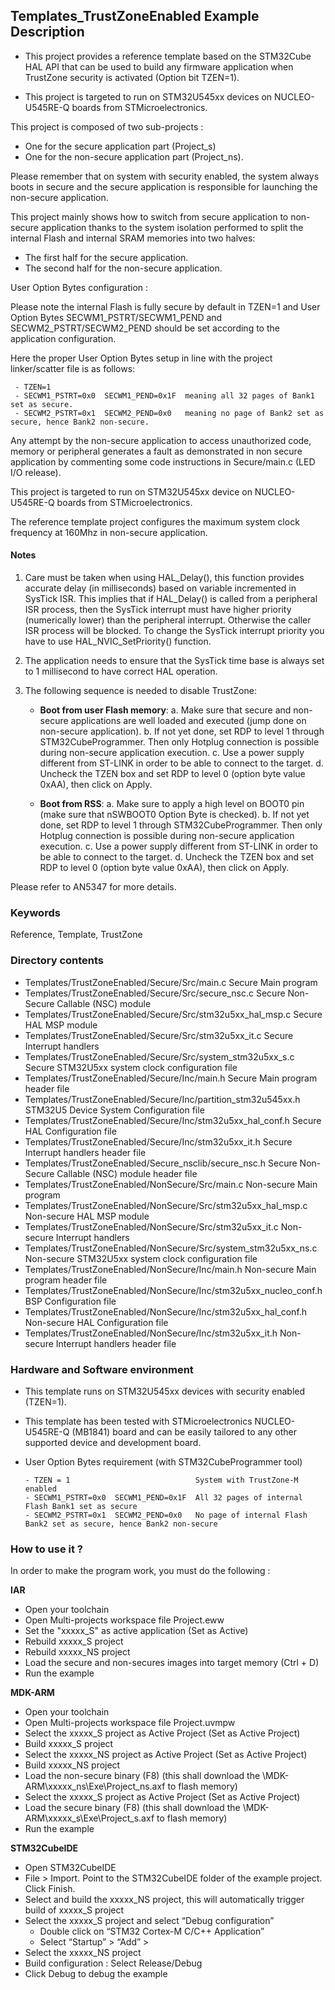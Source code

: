 ## <b>Templates_TrustZoneEnabled Example Description</b>

- This project provides a reference template based on the STM32Cube HAL API that can be used
to build any firmware application when TrustZone security is activated (Option bit TZEN=1).

- This project is targeted to run on STM32U545xx devices on NUCLEO-U545RE-Q boards from STMicroelectronics.

This project is composed of two sub-projects :

 - One for the secure application part (Project_s)
 - One for the non-secure application part (Project_ns).

Please remember that on system with security enabled, the system always boots in secure and
the secure application is responsible for launching the non-secure application.

This project mainly shows how to switch from secure application to non-secure application
thanks to the system isolation performed to split the internal Flash and internal SRAM memories
into two halves:

 - The first half for the secure application.
 - The second half for the non-secure application.

User Option Bytes configuration :

Please note the internal Flash is fully secure by default in TZEN=1 and User Option Bytes
SECWM1_PSTRT/SECWM1_PEND and SECWM2_PSTRT/SECWM2_PEND should be set according to the application
configuration.

Here the proper User Option Bytes setup in line with the project linker/scatter
file is as follows:

     - TZEN=1
     - SECWM1_PSTRT=0x0  SECWM1_PEND=0x1F  meaning all 32 pages of Bank1 set as secure.
     - SECWM2_PSTRT=0x1  SECWM2_PEND=0x0   meaning no page of Bank2 set as secure, hence Bank2 non-secure.

Any attempt by the non-secure application to access unauthorized code, memory or
peripheral generates a fault as demonstrated in non secure application by commenting some
code instructions in Secure/main.c (LED I/O release).

This project is targeted to run on STM32U545xx device on NUCLEO-U545RE-Q boards from STMicroelectronics.

The reference template project configures the maximum system clock frequency at 160Mhz in non-secure
application.

#### <b>Notes</b>

 1. Care must be taken when using HAL_Delay(), this function provides accurate delay (in milliseconds)
    based on variable incremented in SysTick ISR. This implies that if HAL_Delay() is called from
    a peripheral ISR process, then the SysTick interrupt must have higher priority (numerically lower)
    than the peripheral interrupt. Otherwise the caller ISR process will be blocked.
    To change the SysTick interrupt priority you have to use HAL_NVIC_SetPriority() function.

 2. The application needs to ensure that the SysTick time base is always set to 1 millisecond
    to have correct HAL operation.

 3. The following sequence is needed to disable TrustZone:
 
      - **Boot from user Flash memory**:
         a.	Make sure that secure and non-secure applications are well loaded and executed (jump done on non-secure application).
         b.	If not yet done, set RDP to level 1 through STM32CubeProgrammer. Then only Hotplug connection is possible during non-secure application execution.
         c.	Use a power supply different from ST-LINK in order to be able to connect to the target.
         d.	Uncheck the TZEN box and set RDP to level 0 (option byte value 0xAA), then click on Apply.

     - **Boot from RSS**:
         a.	Make sure to apply a high level on BOOT0 pin (make sure that nSWBOOT0 Option Byte is checked).
         b.	If not yet done, set RDP to level 1 through STM32CubeProgrammer. Then only Hotplug connection is possible during non-secure application execution.
         c.	Use a power supply different from ST-LINK in order to be able to connect to the target.
         d.	Uncheck the TZEN box and set RDP to level 0 (option byte value 0xAA), then click on Apply.

Please refer to AN5347 for more details.

### <b>Keywords</b>

Reference, Template, TrustZone

### <b>Directory contents</b>

  - Templates/TrustZoneEnabled/Secure/Src/main.c                     Secure Main program
  - Templates/TrustZoneEnabled/Secure/Src/secure_nsc.c               Secure Non-Secure Callable (NSC) module
  - Templates/TrustZoneEnabled/Secure/Src/stm32u5xx_hal_msp.c        Secure HAL MSP module
  - Templates/TrustZoneEnabled/Secure/Src/stm32u5xx_it.c             Secure Interrupt handlers
  - Templates/TrustZoneEnabled/Secure/Src/system_stm32u5xx_s.c       Secure STM32U5xx system clock configuration file
  - Templates/TrustZoneEnabled/Secure/Inc/main.h                     Secure Main program header file
  - Templates/TrustZoneEnabled/Secure/Inc/partition_stm32u545xx.h    STM32U5 Device System Configuration file
  - Templates/TrustZoneEnabled/Secure/Inc/stm32u5xx_hal_conf.h       Secure HAL Configuration file
  - Templates/TrustZoneEnabled/Secure/Inc/stm32u5xx_it.h             Secure Interrupt handlers header file
  - Templates/TrustZoneEnabled/Secure_nsclib/secure_nsc.h            Secure Non-Secure Callable (NSC) module header file
  - Templates/TrustZoneEnabled/NonSecure/Src/main.c                  Non-secure Main program
  - Templates/TrustZoneEnabled/NonSecure/Src/stm32u5xx_hal_msp.c     Non-secure HAL MSP module
  - Templates/TrustZoneEnabled/NonSecure/Src/stm32u5xx_it.c          Non-secure Interrupt handlers
  - Templates/TrustZoneEnabled/NonSecure/Src/system_stm32u5xx_ns.c   Non-secure STM32U5xx system clock configuration file
  - Templates/TrustZoneEnabled/NonSecure/Inc/main.h                  Non-secure Main program header file
  - Templates/TrustZoneEnabled/NonSecure/Inc/stm32u5xx_nucleo_conf.h BSP Configuration file
  - Templates/TrustZoneEnabled/NonSecure/Inc/stm32u5xx_hal_conf.h    Non-secure HAL Configuration file
  - Templates/TrustZoneEnabled/NonSecure/Inc/stm32u5xx_it.h          Non-secure Interrupt handlers header file

### <b>Hardware and Software environment</b>

  - This template runs on STM32U545xx devices with security enabled (TZEN=1).

  - This template has been tested with STMicroelectronics NUCLEO-U545RE-Q (MB1841)
    board and can be easily tailored to any other supported device
    and development board.

  - User Option Bytes requirement (with STM32CubeProgrammer tool)

        - TZEN = 1                            System with TrustZone-M enabled
        - SECWM1_PSTRT=0x0  SECWM1_PEND=0x1F  All 32 pages of internal Flash Bank1 set as secure
        - SECWM2_PSTRT=0x1  SECWM2_PEND=0x0   No page of internal Flash Bank2 set as secure, hence Bank2 non-secure

### <b>How to use it ?</b>

In order to make the program work, you must do the following :

<b>IAR</b>

 - Open your toolchain
 - Open Multi-projects workspace file Project.eww
 - Set the "xxxxx_S" as active application (Set as Active)
 - Rebuild xxxxx_S project
 - Rebuild xxxxx_NS project
 - Load the secure and non-secures images into target memory (Ctrl + D)
 - Run the example

<b>MDK-ARM</b>

 - Open your toolchain
 - Open Multi-projects workspace file Project.uvmpw
 - Select the xxxxx_S project as Active Project (Set as Active Project)
 - Build xxxxx_S project
 - Select the xxxxx_NS project as Active Project (Set as Active Project)
 - Build xxxxx_NS project
 - Load the non-secure binary (F8)
   (this shall download the \MDK-ARM\xxxxx_ns\Exe\Project_ns.axf to flash memory)
 - Select the xxxxx_S project as Active Project (Set as Active Project)
 - Load the secure binary (F8)
   (this shall download the \MDK-ARM\xxxxx_s\Exe\Project_s.axf to flash memory)
 - Run the example

<b>STM32CubeIDE</b>

 - Open STM32CubeIDE
 - File > Import. Point to the STM32CubeIDE folder of the example project. Click Finish.
 - Select and build the xxxxx_NS project, this will automatically trigger build of xxxxx_S project
 - Select the xxxxx_S project and select “Debug configuration”
   - Double click on “STM32 Cortex-M C/C++ Application”
   - Select  “Startup” >  “Add” >
 - Select the xxxxx_NS project
 - Build configuration : Select Release/Debug
 - Click Debug to debug the example
